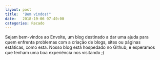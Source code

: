 ```yaml
---
layout: post
title:  "Bem vindos!"
date:   2018-19-06 07:40:00
categories: Recado
---
```


Sejam bem-vindos ao Envolte, um blog destinado a dar uma ajuda para quem enfrenta problemas com a criação de blogs, sites ou páginas estáticas, como esta.
Nosso blog está hospedado no Github, e esperamos que tenham uma boa experiência nos visitando ;)
